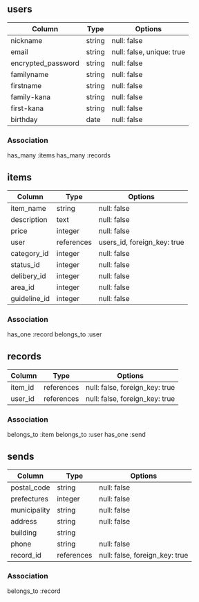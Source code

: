 ## users
|Column     |Type      |Options    |
|-----------|----------|-----------|
|nickname   |string    |null: false|
|email      |string    |null: false, unique: true|
|encrypted_password|string|null: false|
|familyname |string    |null: false|
|firstname  |string    |null: false|
|family-kana|string    |null: false|
|first-kana |string    |null: false|
|birthday   |date      |null: false|

### Association
has_many :items
has_many :records


## items
|Column   |Type      |Options    |
|---------|----------|-----------|
|item_name|string    |null: false|
|description|text    |null: false|
|price    |integer   |null: false|
|user     |references|users_id, foreign_key: true|
|category_id|integer |null: false|
|status_id   |integer   |null: false|
|delibery_id |integer   |null: false|
|area_id     |integer   |null: false|
|guideline_id|integer   |null: false|

### Association
has_one :record
belongs_to :user


## records
|Column  |Type      |Options                       |
|--------|----------|------------------------------|
|item_id |references|null: false, foreign_key: true|
|user_id |references|null: false, foreign_key: true|

### Association
belongs_to :item
belongs_to :user
has_one :send


## sends
|Column      |Type   |Options    |
|------------|-------|-----------|
|postal_code |string |null: false|
|prefectures |integer|null: false|
|municipality|string |null: false|
|address     |string |null: false|
|building    |string |           |
|phone       |string |null: false|
|record_id   |references|null: false, foreign_key: true|

### Association
belongs_to :record